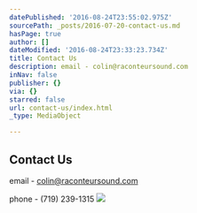 ```yaml
---
datePublished: '2016-08-24T23:55:02.975Z'
sourcePath: _posts/2016-07-20-contact-us.md
hasPage: true
author: []
dateModified: '2016-08-24T23:33:23.734Z'
title: Contact Us
description: email - colin@raconteursound.com
inNav: false
publisher: {}
via: {}
starred: false
url: contact-us/index.html
_type: MediaObject

---
```

## Contact Us

email - colin@raconteursound.com

phone - (719) 239-1315
![](https://the-grid-user-content.s3-us-west-2.amazonaws.com/56a44e1b-9333-424a-8de3-156544a0abb1.jpg)